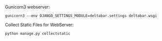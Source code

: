 Gunicorn3 webserver:

    gunicorn3 --env DJANGO_SETTINGS_MODULE=deltabar.settings deltabar.wsgi

Collect Static Files for WebServer:

    python manage.py collectstatic